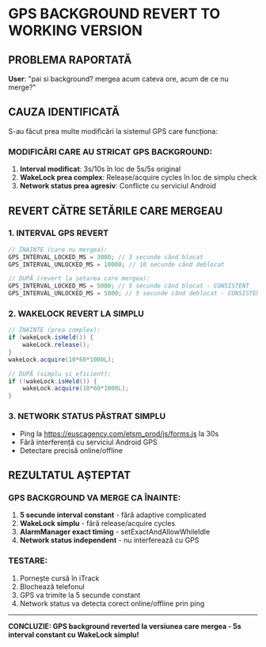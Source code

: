 # GPS BACKGROUND REVERT TO WORKING VERSION

## PROBLEMA RAPORTATĂ
**User**: "pai si background? mergea acum cateva ore, acum de ce nu merge?"

## CAUZA IDENTIFICATĂ
S-au făcut prea multe modificări la sistemul GPS care funcționa:

### MODIFICĂRI CARE AU STRICAT GPS BACKGROUND:
1. **Interval modificat**: 3s/10s în loc de 5s/5s original
2. **WakeLock prea complex**: Release/acquire cycles în loc de simplu check
3. **Network status prea agresiv**: Conflicte cu serviciul Android

## REVERT CĂTRE SETĂRILE CARE MERGEAU

### **1. INTERVAL GPS REVERT**
```java
// ÎNAINTE (care nu mergea):
GPS_INTERVAL_LOCKED_MS = 3000; // 3 secunde când blocat
GPS_INTERVAL_UNLOCKED_MS = 10000; // 10 secunde când deblocat

// DUPĂ (revert la setarea care mergea):
GPS_INTERVAL_LOCKED_MS = 5000; // 5 secunde când blocat - CONSISTENT
GPS_INTERVAL_UNLOCKED_MS = 5000; // 5 secunde când deblocat - CONSISTENT
```

### **2. WAKELOCK REVERT LA SIMPLU**
```java
// ÎNAINTE (prea complex):
if (wakeLock.isHeld()) {
    wakeLock.release();
}
wakeLock.acquire(10*60*1000L);

// DUPĂ (simplu și eficient):
if (!wakeLock.isHeld()) {
    wakeLock.acquire(10*60*1000L);
}
```

### **3. NETWORK STATUS PĂSTRAT SIMPLU**
- Ping la https://euscagency.com/etsm_prod/js/forms.js la 30s
- Fără interferență cu serviciul Android GPS
- Detectare precisă online/offline

## REZULTATUL AȘTEPTAT

### **GPS BACKGROUND VA MERGE CA ÎNAINTE:**
1. **5 secunde interval constant** - fără adaptive complicated
2. **WakeLock simplu** - fără release/acquire cycles
3. **AlarmManager exact timing** - setExactAndAllowWhileIdle
4. **Network status independent** - nu interferează cu GPS

### **TESTARE:**
1. Pornește cursă în iTrack
2. Blochează telefonul
3. GPS va trimite la 5 secunde constant
4. Network status va detecta corect online/offline prin ping

---

**CONCLUZIE: GPS background reverted la versiunea care mergea - 5s interval constant cu WakeLock simplu!**